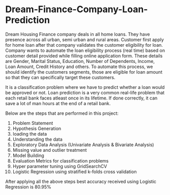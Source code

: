 # Dream-Finance-Company-Loan-Prediction

Dream Housing Finance company deals in all home loans. They have presence across all urban, semi urban and rural areas. Customer first apply for home loan after that company validates the customer eligibility for loan. Company wants to automate the loan eligibility process (real time) based on customer detail provided while filling online application form. These details are Gender, Marital Status, Education, Number of Dependents, Income, Loan Amount, Credit History and others. To automate this process, we should identify the customers segments, those are eligible for loan amount so that they can specifically target these customers.

It is a classification problem where we have to predict whether a loan would be approved or not. Loan prediction is a very common real-life problem that each retail bank faces atleast once in its lifetime. If done correctly, it can save a lot of man hours at the end of a retail bank.

Below are the steps that are performed in this project:

1. Problem Statement
2. Hypothesis Generation
3. loading the data
4. Understanding the data
5. Exploratory Data Analysis (Univariate Analysis & Bivariate Analysis)
6. Missing value and outlier treatment
7. Model Building
8. Evaluation Metrics for classification problems
9. Hyper parameter tuning using GridSearchCV
9. Logistic Regression using stratified k-folds cross validation

After applying all the above steps best accuracy received using Logistic Regression is 80.95%
